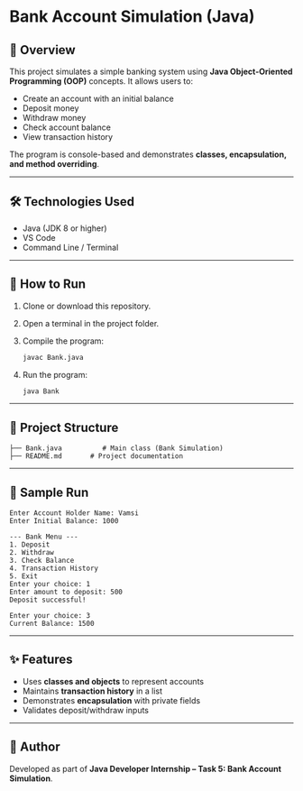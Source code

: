 # Bank Account Simulation (Java)

## 📌 Overview

This project simulates a simple banking system using **Java Object-Oriented Programming (OOP)** concepts.
It allows users to:

* Create an account with an initial balance
* Deposit money
* Withdraw money
* Check account balance
* View transaction history

The program is console-based and demonstrates **classes, encapsulation, and method overriding**.

---

## 🛠️ Technologies Used

* Java (JDK 8 or higher)
* VS Code 
* Command Line / Terminal

---

## 🚀 How to Run

1. Clone or download this repository.
2. Open a terminal in the project folder.
3. Compile the program:

   ```sh
   javac Bank.java
   ```
4. Run the program:

   ```sh
   java Bank
   ```

---

## 📂 Project Structure

```
├── Bank.java          # Main class (Bank Simulation)
├── README.md       # Project documentation
```

---

## 📖 Sample Run

```
Enter Account Holder Name: Vamsi
Enter Initial Balance: 1000

--- Bank Menu ---
1. Deposit
2. Withdraw
3. Check Balance
4. Transaction History
5. Exit
Enter your choice: 1
Enter amount to deposit: 500
Deposit successful!

Enter your choice: 3
Current Balance: 1500
```

---

## ✨ Features

* Uses **classes and objects** to represent accounts
* Maintains **transaction history** in a list
* Demonstrates **encapsulation** with private fields
* Validates deposit/withdraw inputs

---

## 📌 Author

Developed as part of **Java Developer Internship – Task 5: Bank Account Simulation**.

